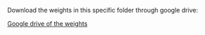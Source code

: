 Download the weights in this specific folder through google drive:

[Google drive of the weights](https://drive.google.com/drive/folders/1m0q8Dj24n96Q-anR7XmAgVUag7VJyzca?usp=sharing)